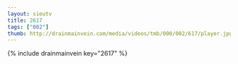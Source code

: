 ```yaml
--- 
layout: sieutv
title: 2617
tags: ["002"]
thumb: http://drainmainvein.com/media/videos/tmb/000/002/617/player.jpg
---
```

{% include drainmainvein key="2617" %} 
